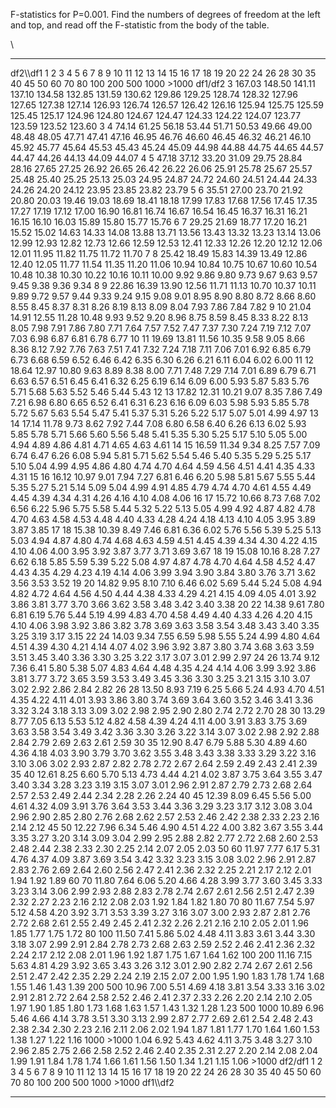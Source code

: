 F-statistics for P=0.001. Find the numbers of degrees of freedom at the
left and top, and read off the F-statistic from the body of the table.

\

  ------------ -------- -------- -------- -------- -------- -------- -------- -------- -------- -------- -------- -------- -------- -------- -------- -------- -------- -------- -------- -------- -------- -------- -------- -------- -------- -------- -------- -------- -------- -------- -------- -------- -------- -------- -------- -------- -------- ------------
  df2\\\\df1   1        2        3        4        5        6        7        8        9        10       11       12       13       14       15       16       17       18       19       20       22       24       26       28       30       35       40       45       50       60       70       80       100      200      500      1000     \>1000   df1/df2
  3            167.03   148.50   141.11   137.10   134.58   132.85   131.59   130.62   129.86   129.25   128.74   128.32   127.96   127.65   127.38   127.14   126.93   126.74   126.57   126.42   126.16   125.94   125.75   125.59   125.45   125.17   124.96   124.80   124.67   124.47   124.33   124.22   124.07   123.77   123.59   123.52   123.60   3
  4            74.14    61.25    56.18    53.44    51.71    50.53    49.66    49.00    48.48    48.05    47.71    47.41    47.16    46.95    46.76    46.60    46.45    46.32    46.21    46.10    45.92    45.77    45.64    45.53    45.43    45.24    45.09    44.98    44.88    44.75    44.65    44.57    44.47    44.26    44.13    44.09    44.07    4
  5            47.18    37.12    33.20    31.09    29.75    28.84    28.16    27.65    27.25    26.92    26.65    26.42    26.22    26.06    25.91    25.78    25.67    25.57    25.48    25.40    25.25    25.13    25.03    24.95    24.87    24.72    24.60    24.51    24.44    24.33    24.26    24.20    24.12    23.95    23.85    23.82    23.79    5
  6            35.51    27.00    23.70    21.92    20.80    20.03    19.46    19.03    18.69    18.41    18.18    17.99    17.83    17.68    17.56    17.45    17.35    17.27    17.19    17.12    17.00    16.90    16.81    16.74    16.67    16.54    16.45    16.37    16.31    16.21    16.15    16.10    16.03    15.89    15.80    15.77    15.76    6
  7            29.25    21.69    18.77    17.20    16.21    15.52    15.02    14.63    14.33    14.08    13.88    13.71    13.56    13.43    13.32    13.23    13.14    13.06    12.99    12.93    12.82    12.73    12.66    12.59    12.53    12.41    12.33    12.26    12.20    12.12    12.06    12.01    11.95    11.82    11.75    11.72    11.70    7
  8            25.42    18.49    15.83    14.39    13.49    12.86    12.40    12.05    11.77    11.54    11.35    11.20    11.06    10.94    10.84    10.75    10.67    10.60    10.54    10.48    10.38    10.30    10.22    10.16    10.11    10.00    9.92     9.86     9.80     9.73     9.67     9.63     9.57     9.45     9.38     9.36     9.34     8
  9            22.86    16.39    13.90    12.56    11.71    11.13    10.70    10.37    10.11    9.89     9.72     9.57     9.44     9.33     9.24     9.15     9.08     9.01     8.95     8.90     8.80     8.72     8.66     8.60     8.55     8.45     8.37     8.31     8.26     8.19     8.13     8.09     8.04     7.93     7.86     7.84     7.82     9
  10           21.04    14.91    12.55    11.28    10.48    9.93     9.52     9.20     8.96     8.75     8.59     8.45     8.33     8.22     8.13     8.05     7.98     7.91     7.86     7.80     7.71     7.64     7.57     7.52     7.47     7.37     7.30     7.24     7.19     7.12     7.07     7.03     6.98     6.87     6.81     6.78     6.77     10
  11           19.69    13.81    11.56    10.35    9.58     9.05     8.66     8.36     8.12     7.92     7.76     7.63     7.51     7.41     7.32     7.24     7.18     7.11     7.06     7.01     6.92     6.85     6.79     6.73     6.68     6.59     6.52     6.46     6.42     6.35     6.30     6.26     6.21     6.11     6.04     6.02     6.00     11
  12           18.64    12.97    10.80    9.63     8.89     8.38     8.00     7.71     7.48     7.29     7.14     7.01     6.89     6.79     6.71     6.63     6.57     6.51     6.45     6.41     6.32     6.25     6.19     6.14     6.09     6.00     5.93     5.87     5.83     5.76     5.71     5.68     5.63     5.52     5.46     5.44     5.43     12
  13           17.82    12.31    10.21    9.07     8.35     7.86     7.49     7.21     6.98     6.80     6.65     6.52     6.41     6.31     6.23     6.16     6.09     6.03     5.98     5.93     5.85     5.78     5.72     5.67     5.63     5.54     5.47     5.41     5.37     5.31     5.26     5.22     5.17     5.07     5.01     4.99     4.97     13
  14           17.14    11.78    9.73     8.62     7.92     7.44     7.08     6.80     6.58     6.40     6.26     6.13     6.02     5.93     5.85     5.78     5.71     5.66     5.60     5.56     5.48     5.41     5.35     5.30     5.25     5.17     5.10     5.05     5.00     4.94     4.89     4.86     4.81     4.71     4.65     4.63     4.61     14
  15           16.59    11.34    9.34     8.25     7.57     7.09     6.74     6.47     6.26     6.08     5.94     5.81     5.71     5.62     5.54     5.46     5.40     5.35     5.29     5.25     5.17     5.10     5.04     4.99     4.95     4.86     4.80     4.74     4.70     4.64     4.59     4.56     4.51     4.41     4.35     4.33     4.31     15
  16           16.12    10.97    9.01     7.94     7.27     6.81     6.46     6.20     5.98     5.81     5.67     5.55     5.44     5.35     5.27     5.21     5.14     5.09     5.04     4.99     4.91     4.85     4.79     4.74     4.70     4.61     4.55     4.49     4.45     4.39     4.34     4.31     4.26     4.16     4.10     4.08     4.06     16
  17           15.72    10.66    8.73     7.68     7.02     6.56     6.22     5.96     5.75     5.58     5.44     5.32     5.22     5.13     5.05     4.99     4.92     4.87     4.82     4.78     4.70     4.63     4.58     4.53     4.48     4.40     4.33     4.28     4.24     4.18     4.13     4.10     4.05     3.95     3.89     3.87     3.85     17
  18           15.38    10.39    8.49     7.46     6.81     6.36     6.02     5.76     5.56     5.39     5.25     5.13     5.03     4.94     4.87     4.80     4.74     4.68     4.63     4.59     4.51     4.45     4.39     4.34     4.30     4.22     4.15     4.10     4.06     4.00     3.95     3.92     3.87     3.77     3.71     3.69     3.67     18
  19           15.08    10.16    8.28     7.27     6.62     6.18     5.85     5.59     5.39     5.22     5.08     4.97     4.87     4.78     4.70     4.64     4.58     4.52     4.47     4.43     4.35     4.29     4.23     4.19     4.14     4.06     3.99     3.94     3.90     3.84     3.80     3.76     3.71     3.62     3.56     3.53     3.52     19
  20           14.82    9.95     8.10     7.10     6.46     6.02     5.69     5.44     5.24     5.08     4.94     4.82     4.72     4.64     4.56     4.50     4.44     4.38     4.33     4.29     4.21     4.15     4.09     4.05     4.01     3.92     3.86     3.81     3.77     3.70     3.66     3.62     3.58     3.48     3.42     3.40     3.38     20
  22           14.38    9.61     7.80     6.81     6.19     5.76     5.44     5.19     4.99     4.83     4.70     4.58     4.49     4.40     4.33     4.26     4.20     4.15     4.10     4.06     3.98     3.92     3.86     3.82     3.78     3.69     3.63     3.58     3.54     3.48     3.43     3.40     3.35     3.25     3.19     3.17     3.15     22
  24           14.03    9.34     7.55     6.59     5.98     5.55     5.24     4.99     4.80     4.64     4.51     4.39     4.30     4.21     4.14     4.07     4.02     3.96     3.92     3.87     3.80     3.74     3.68     3.63     3.59     3.51     3.45     3.40     3.36     3.30     3.25     3.22     3.17     3.07     3.01     2.99     2.97     24
  26           13.74    9.12     7.36     6.41     5.80     5.38     5.07     4.83     4.64     4.48     4.35     4.24     4.14     4.06     3.99     3.92     3.86     3.81     3.77     3.72     3.65     3.59     3.53     3.49     3.45     3.36     3.30     3.25     3.21     3.15     3.10     3.07     3.02     2.92     2.86     2.84     2.82     26
  28           13.50    8.93     7.19     6.25     5.66     5.24     4.93     4.70     4.51     4.35     4.22     4.11     4.01     3.93     3.86     3.80     3.74     3.69     3.64     3.60     3.52     3.46     3.41     3.36     3.32     3.24     3.18     3.13     3.09     3.02     2.98     2.95     2.90     2.80     2.74     2.72     2.70     28
  30           13.29    8.77     7.05     6.13     5.53     5.12     4.82     4.58     4.39     4.24     4.11     4.00     3.91     3.83     3.75     3.69     3.63     3.58     3.54     3.49     3.42     3.36     3.30     3.26     3.22     3.14     3.07     3.02     2.98     2.92     2.88     2.84     2.79     2.69     2.63     2.61     2.59     30
  35           12.90    8.47     6.79     5.88     5.30     4.89     4.60     4.36     4.18     4.03     3.90     3.79     3.70     3.62     3.55     3.48     3.43     3.38     3.33     3.29     3.22     3.16     3.10     3.06     3.02     2.93     2.87     2.82     2.78     2.72     2.67     2.64     2.59     2.49     2.43     2.41     2.39     35
  40           12.61    8.25     6.60     5.70     5.13     4.73     4.44     4.21     4.02     3.87     3.75     3.64     3.55     3.47     3.40     3.34     3.28     3.23     3.19     3.15     3.07     3.01     2.96     2.91     2.87     2.79     2.73     2.68     2.64     2.57     2.53     2.49     2.44     2.34     2.28     2.26     2.24     40
  45           12.39    8.09     6.45     5.56     5.00     4.61     4.32     4.09     3.91     3.76     3.64     3.53     3.44     3.36     3.29     3.23     3.17     3.12     3.08     3.04     2.96     2.90     2.85     2.80     2.76     2.68     2.62     2.57     2.53     2.46     2.42     2.38     2.33     2.23     2.16     2.14     2.12     45
  50           12.22    7.96     6.34     5.46     4.90     4.51     4.22     4.00     3.82     3.67     3.55     3.44     3.35     3.27     3.20     3.14     3.09     3.04     2.99     2.95     2.88     2.82     2.77     2.72     2.68     2.60     2.53     2.48     2.44     2.38     2.33     2.30     2.25     2.14     2.07     2.05     2.03     50
  60           11.97    7.77     6.17     5.31     4.76     4.37     4.09     3.87     3.69     3.54     3.42     3.32     3.23     3.15     3.08     3.02     2.96     2.91     2.87     2.83     2.76     2.69     2.64     2.60     2.56     2.47     2.41     2.36     2.32     2.25     2.21     2.17     2.12     2.01     1.94     1.92     1.89     60
  70           11.80    7.64     6.06     5.20     4.66     4.28     3.99     3.77     3.60     3.45     3.33     3.23     3.14     3.06     2.99     2.93     2.88     2.83     2.78     2.74     2.67     2.61     2.56     2.51     2.47     2.39     2.32     2.27     2.23     2.16     2.12     2.08     2.03     1.92     1.84     1.82     1.80     70
  80           11.67    7.54     5.97     5.12     4.58     4.20     3.92     3.71     3.53     3.39     3.27     3.16     3.07     3.00     2.93     2.87     2.81     2.76     2.72     2.68     2.61     2.55     2.49     2.45     2.41     2.32     2.26     2.21     2.16     2.10     2.05     2.01     1.96     1.85     1.77     1.75     1.72     80
  100          11.50    7.41     5.86     5.02     4.48     4.11     3.83     3.61     3.44     3.30     3.18     3.07     2.99     2.91     2.84     2.78     2.73     2.68     2.63     2.59     2.52     2.46     2.41     2.36     2.32     2.24     2.17     2.12     2.08     2.01     1.96     1.92     1.87     1.75     1.67     1.64     1.62     100
  200          11.16    7.15     5.63     4.81     4.29     3.92     3.65     3.43     3.26     3.12     3.01     2.90     2.82     2.74     2.67     2.61     2.56     2.51     2.47     2.42     2.35     2.29     2.24     2.19     2.15     2.07     2.00     1.95     1.90     1.83     1.78     1.74     1.68     1.55     1.46     1.43     1.39     200
  500          10.96    7.00     5.51     4.69     4.18     3.81     3.54     3.33     3.16     3.02     2.91     2.81     2.72     2.64     2.58     2.52     2.46     2.41     2.37     2.33     2.26     2.20     2.14     2.10     2.05     1.97     1.90     1.85     1.80     1.73     1.68     1.63     1.57     1.43     1.32     1.28     1.23     500
  1000         10.89    6.96     5.46     4.66     4.14     3.78     3.51     3.30     3.13     2.99     2.87     2.77     2.69     2.61     2.54     2.48     2.43     2.38     2.34     2.30     2.23     2.16     2.11     2.06     2.02     1.94     1.87     1.81     1.77     1.70     1.64     1.60     1.53     1.38     1.27     1.22     1.16     1000
  \>1000       1.04     6.92     5.43     4.62     4.11     3.75     3.48     3.27     3.10     2.96     2.85     2.75     2.66     2.58     2.52     2.46     2.40     2.35     2.31     2.27     2.20     2.14     2.08     2.04     1.99     1.91     1.84     1.78     1.74     1.66     1.61     1.56     1.50     1.34     1.21     1.15     1.06     \>1000
  df2/df1      1        2        3        4        5        6        7        8        9        10       11       12       13       14       15       16       17       18       19       20       22       24       26       28       30       35       40       45       50       60       70       80       100      200      500      1000     \>1000   df1\\\\df2
  ------------ -------- -------- -------- -------- -------- -------- -------- -------- -------- -------- -------- -------- -------- -------- -------- -------- -------- -------- -------- -------- -------- -------- -------- -------- -------- -------- -------- -------- -------- -------- -------- -------- -------- -------- -------- -------- -------- ------------


